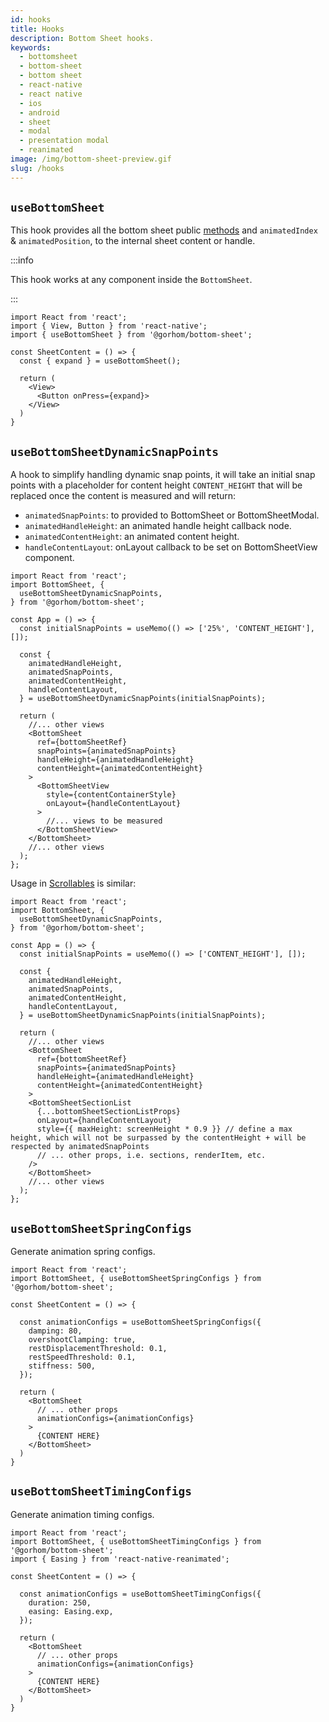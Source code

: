 ```yaml
---
id: hooks
title: Hooks
description: Bottom Sheet hooks.
keywords:
  - bottomsheet
  - bottom-sheet
  - bottom sheet
  - react-native
  - react native
  - ios
  - android
  - sheet
  - modal
  - presentation modal
  - reanimated
image: /img/bottom-sheet-preview.gif
slug: /hooks
---
```


## `useBottomSheet`

This hook provides all the bottom sheet public [methods](methods) and `animatedIndex` & `animatedPosition`, to the internal sheet content or handle.

:::info

This hook works at any component inside the `BottomSheet`.

:::

```tsx
import React from 'react';
import { View, Button } from 'react-native';
import { useBottomSheet } from '@gorhom/bottom-sheet';

const SheetContent = () => {
  const { expand } = useBottomSheet();

  return (
    <View>
      <Button onPress={expand}>
    </View>
  )
}
```

## `useBottomSheetDynamicSnapPoints`

A hook to simplify handling dynamic snap points, it will take an initial snap points with a placeholder for content height `CONTENT_HEIGHT` that will be replaced once the content is measured and will return:

- `animatedSnapPoints`: to provided to BottomSheet or BottomSheetModal.
- `animatedHandleHeight`: an animated handle height callback node.
- `animatedContentHeight`: an animated content height.
- `handleContentLayout`: onLayout callback to be set on BottomSheetView component.

```tsx
import React from 'react';
import BottomSheet, {
  useBottomSheetDynamicSnapPoints,
} from '@gorhom/bottom-sheet';

const App = () => {
  const initialSnapPoints = useMemo(() => ['25%', 'CONTENT_HEIGHT'], []);

  const {
    animatedHandleHeight,
    animatedSnapPoints,
    animatedContentHeight,
    handleContentLayout,
  } = useBottomSheetDynamicSnapPoints(initialSnapPoints);

  return (
    //... other views
    <BottomSheet
      ref={bottomSheetRef}
      snapPoints={animatedSnapPoints}
      handleHeight={animatedHandleHeight}
      contentHeight={animatedContentHeight}
    >
      <BottomSheetView
        style={contentContainerStyle}
        onLayout={handleContentLayout}
      >
        //... views to be measured
      </BottomSheetView>
    </BottomSheet>
    //... other views
  );
};
```

Usage in [Scrollables](https://gorhom.github.io/react-native-bottom-sheet/scrollables) is similar:

```tsx
import React from 'react';
import BottomSheet, {
  useBottomSheetDynamicSnapPoints,
} from '@gorhom/bottom-sheet';

const App = () => {
  const initialSnapPoints = useMemo(() => ['CONTENT_HEIGHT'], []);

  const {
    animatedHandleHeight,
    animatedSnapPoints,
    animatedContentHeight,
    handleContentLayout,
  } = useBottomSheetDynamicSnapPoints(initialSnapPoints);

  return (
    //... other views
    <BottomSheet
      ref={bottomSheetRef}
      snapPoints={animatedSnapPoints}
      handleHeight={animatedHandleHeight}
      contentHeight={animatedContentHeight}
    >
    <BottomSheetSectionList
      {...bottomSheetSectionListProps}
      onLayout={handleContentLayout}
      style={{ maxHeight: screenHeight * 0.9 }} // define a max height, which will not be surpassed by the contentHeight + will be respected by animatedSnapPoints
      // ... other props, i.e. sections, renderItem, etc.
    />
    </BottomSheet>
    //... other views
  );
};
```

## `useBottomSheetSpringConfigs`

Generate animation spring configs.

```tsx
import React from 'react';
import BottomSheet, { useBottomSheetSpringConfigs } from '@gorhom/bottom-sheet';

const SheetContent = () => {

  const animationConfigs = useBottomSheetSpringConfigs({
    damping: 80,
    overshootClamping: true,
    restDisplacementThreshold: 0.1,
    restSpeedThreshold: 0.1,
    stiffness: 500,
  });

  return (
    <BottomSheet
      // ... other props
      animationConfigs={animationConfigs}
    >
      {CONTENT HERE}
    </BottomSheet>
  )
}
```

## `useBottomSheetTimingConfigs`

Generate animation timing configs.

```tsx
import React from 'react';
import BottomSheet, { useBottomSheetTimingConfigs } from '@gorhom/bottom-sheet';
import { Easing } from 'react-native-reanimated';

const SheetContent = () => {

  const animationConfigs = useBottomSheetTimingConfigs({
    duration: 250,
    easing: Easing.exp,
  });

  return (
    <BottomSheet
      // ... other props
      animationConfigs={animationConfigs}
    >
      {CONTENT HERE}
    </BottomSheet>
  )
}
```
